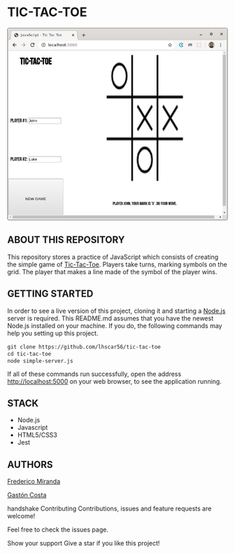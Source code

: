 # TIC-TAC-TOE

![practice screenshot](screenshot.png)

## ABOUT THIS REPOSITORY

This repository stores a practice of JavaScript which consists of creating the simple game of [Tic-Tac-Toe](https://en.wikipedia.org/wiki/Tic-tac-toe). Players take turns, marking symbols on the grid. The player that makes a line made of the symbol of the player wins.

## GETTING STARTED

In order to see a live version of this project, cloning it and starting a [Node.js](https://nodejs.org/en/) server is required. This README.md assumes that you have the newest Node.js installed on your machine. If you do, the following commands may help you setting up this project.

```
git clone https://github.com/lhscar56/tic-tac-toe
cd tic-tac-toe
node simple-server.js
```

If all of these commands run successfully, open the address <a href="http://localhost:5000">http://localhost:5000</a> on your web browser, to see the application running.

## STACK
- Node.js
- Javascript
- HTML5/CSS3
- Jest


## AUTHORS

[Frederico Miranda](https://github.com/frederico-miranda)

[Gastón Costa](https://github.com/lhscar56)


handshake Contributing Contributions, issues and feature requests are welcome!

Feel free to check the issues page.

Show your support Give a star if you like this project!
